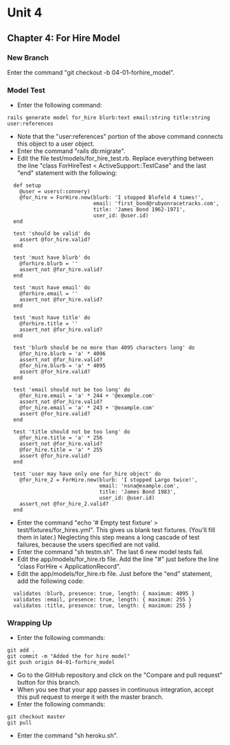 # Unit 4
## Chapter 4: For Hire Model

### New Branch
Enter the command "git checkout -b 04-01-forhire_model".

### Model Test
* Enter the following command:
```
rails generate model for_hire blurb:text email:string title:string user:references
```
* Note that the "user:references" portion of the above command connects this object to a user object.
* Enter the command "rails db:migrate".
* Edit the file test/models/for_hire_test.rb.  Replace everything between the line "class ForHireTest < ActiveSupport::TestCase" and the last "end" statement with the following:
```
  def setup
    @user = users(:connery)
    @for_hire = ForHire.new(blurb: 'I stopped Blofeld 4 times!',
                            email: 'first_bond@rubyonracetracks.com',
                            title: 'James Bond 1962-1971',
                            user_id: @user.id)
  end

  test 'should be valid' do
    assert @for_hire.valid?
  end

  test 'must have blurb' do
    @forhire.blurb = ''
    assert_not @for_hire.valid?
  end

  test 'must have email' do
    @forhire.email = ''
    assert_not @for_hire.valid?
  end

  test 'must have title' do
    @forhire.title = ''
    assert_not @for_hire.valid?
  end

  test 'blurb should be no more than 4095 characters long' do
    @for_hire.blurb = 'a' * 4096
    assert_not @for_hire.valid?
    @for_hire.blurb = 'a' * 4095
    assert @for_hire.valid?
  end

  test 'email should not be too long' do
    @for_hire.email = 'a' * 244 + '@example.com'
    assert_not @for_hire.valid?
    @for_hire.email = 'a' * 243 + '@example.com'
    assert @for_hire.valid?
  end

  test 'title should not be too long' do
    @for_hire.title = 'a' * 256
    assert_not @for_hire.valid?
    @for_hire.title = 'a' * 255
    assert @for_hire.valid?
  end

  test 'user may have only one for_hire object' do
    @for_hire_2 = ForHire.new(blurb: 'I stopped Largo twice!',
                              email: 'nsna@example.com',
                              title: 'James Bond 1983',
                              user_id: @user.id)
    assert_not @for_hire_2.valid?
  end
```
* Enter the command "echo '# Empty test fixture' > test/fixtures/for_hires.yml".  This gives us blank test fixtures.  (You'll fill them in later.)  Neglecting this step means a long cascade of test failures, because the users specified are not valid.
* Enter the command "sh testm.sh".  The last 6 new model tests fail.
* Edit the app/models/for_hire.rb file.  Add the line "#" just before the line "class ForHire < ApplicationRecord".
* Edit the app/models/for_hire.rb file.  Just before the "end" statement, add the following code:
```
  validates :blurb, presence: true, length: { maximum: 4095 }
  validates :email, presence: true, length: { maximum: 255 }
  validates :title, presence: true, length: { maximum: 255 }
```

### Wrapping Up
* Enter the following commands:
```
git add .
git commit -m "Added the for hire model"
git push origin 04-01-forhire_model
```
* Go to the GitHub repository and click on the "Compare and pull request" button for this branch.
* When you see that your app passes in continuous integration, accept this pull request to merge it with the master branch.
* Enter the following commands:
```
git checkout master
git pull
```
* Enter the command "sh heroku.sh".
